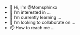 - 👋 Hi, I’m @Momsphinxx
- 👀 I’m interested in ...
- 🌱 I’m currently learning ...
- 💞️ I’m looking to collaborate on ...
- 📫 How to reach me ...

<!---
Momsphinxx/Momsphinxx is a ✨ special ✨ repository because its `README.md` (this file) appears on your GitHub profile.
You can click the Preview link to take a look at your changes.
--->
